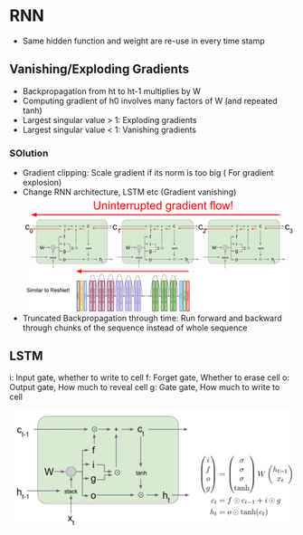 # RNN
* Same hidden function and weight are re-use in every time stamp

## Vanishing/Exploding Gradients
* Backpropagation from ht to ht-1 multiplies by W 
* Computing gradient of h0 involves many factors of W (and repeated tanh)
* Largest singular value > 1:
Exploding gradients
* Largest singular value < 1:
Vanishing gradients

### SOlution
* Gradient clipping: Scale gradient if its norm is too big ( For gradient explosion)
* Change RNN architecture, LSTM etc (Gradient vanishing)
![](https://github.com/changliu816/CV-paper-review/blob/master/photo/Selection_006.png)
* Truncated Backpropagation through time: Run forward and backward through chunks of the sequence instead of whole sequence

## LSTM 
i: Input gate, whether to write to cell
f: Forget gate, Whether to erase cell
o: Output gate, How much to reveal cell
g: Gate gate, How much to write to cell

![](https://github.com/changliu816/CV-paper-review/blob/master/photo/Selection_005.png)

